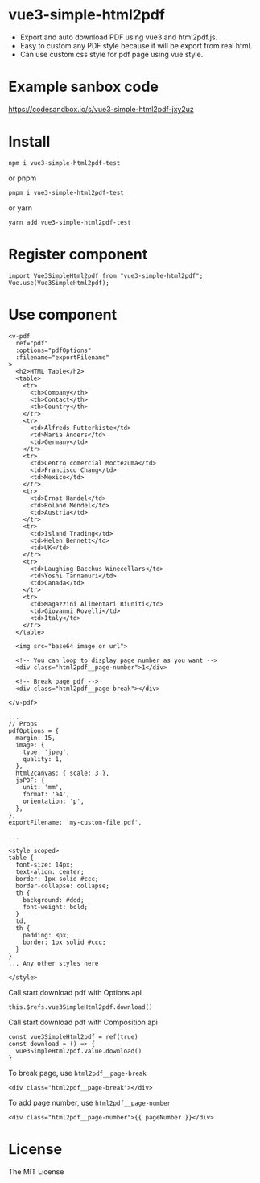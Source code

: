# vue3-simple-html2pdf

- Export and auto download PDF using vue3 and html2pdf.js.
- Easy to custom any PDF style because it will be export from real html.
- Can use custom css style for pdf page using vue style.

# Example sanbox code

https://codesandbox.io/s/vue3-simple-html2pdf-jxy2uz

# Install

```
npm i vue3-simple-html2pdf-test
```
or pnpm

```
pnpm i vue3-simple-html2pdf-test
```

or yarn

```
yarn add vue3-simple-html2pdf-test
```

# Register component
```
import Vue3SimpleHtml2pdf from "vue3-simple-html2pdf";
Vue.use(Vue3SimpleHtml2pdf);
```

# Use component

```
<v-pdf
  ref="pdf"
  :options="pdfOptions"
  :filename="exportFilename"
>
  <h2>HTML Table</h2>
  <table>
    <tr>
      <th>Company</th>
      <th>Contact</th>
      <th>Country</th>
    </tr>
    <tr>
      <td>Alfreds Futterkiste</td>
      <td>Maria Anders</td>
      <td>Germany</td>
    </tr>
    <tr>
      <td>Centro comercial Moctezuma</td>
      <td>Francisco Chang</td>
      <td>Mexico</td>
    </tr>
    <tr>
      <td>Ernst Handel</td>
      <td>Roland Mendel</td>
      <td>Austria</td>
    </tr>
    <tr>
      <td>Island Trading</td>
      <td>Helen Bennett</td>
      <td>UK</td>
    </tr>
    <tr>
      <td>Laughing Bacchus Winecellars</td>
      <td>Yoshi Tannamuri</td>
      <td>Canada</td>
    </tr>
    <tr>
      <td>Magazzini Alimentari Riuniti</td>
      <td>Giovanni Rovelli</td>
      <td>Italy</td>
    </tr>
  </table>

  <img src="base64 image or url">

  <!-- You can loop to display page number as you want -->
  <div class="html2pdf__page-number">1</div>

  <!-- Break page pdf -->
  <div class="html2pdf__page-break"></div>

</v-pdf>

...
// Props
pdfOptions = {
  margin: 15,
  image: {
    type: 'jpeg',
    quality: 1,
  },
  html2canvas: { scale: 3 },
  jsPDF: {
    unit: 'mm',
    format: 'a4',
    orientation: 'p',
  },
},
exportFilename: 'my-custom-file.pdf',

...

<style scoped>
table {
  font-size: 14px;
  text-align: center;
  border: 1px solid #ccc;
  border-collapse: collapse;
  th {
    background: #ddd;
    font-weight: bold;
  }
  td,
  th {
    padding: 8px;
    border: 1px solid #ccc;
  }
}
... Any other styles here

</style>
```

Call start download pdf with Options api

```
this.$refs.vue3SimpleHtml2pdf.download()
```

Call start download pdf with Composition api

```
const vue3SimpleHtml2pdf = ref(true)
const download = () => {
  vue3SimpleHtml2pdf.value.download()
}
```

To break page, use `html2pdf__page-break`

```
<div class="html2pdf__page-break"></div>
```

To add page number, use `html2pdf__page-number`

```
<div class="html2pdf__page-number">{{ pageNumber }}</div>
```
# License

The MIT License
